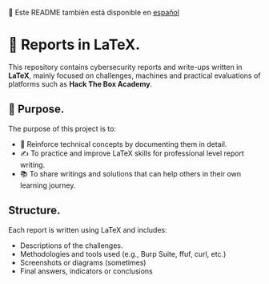 📘 Este README también está disponible en [español](README.md)

# 📄 Reports in LaTeX.

This repository contains cybersecurity reports and write-ups written in **LaTeX**, mainly focused on challenges, machines and practical evaluations of platforms such as **Hack The Box Academy**.

## 🎯 Purpose.

The purpose of this project is to:

- 🧠 Reinforce technical concepts by documenting them in detail.
- ✍️ To practice and improve LaTeX skills for professional level report writing.
- 📚 To share writings and solutions that can help others in their own learning journey.

## Structure.

Each report is written using LaTeX and includes:

- Descriptions of the challenges.
- Methodologies and tools used (e.g., Burp Suite, ffuf, curl, etc.)
- Screenshots or diagrams (sometimes)
- Final answers, indicators or conclusions
